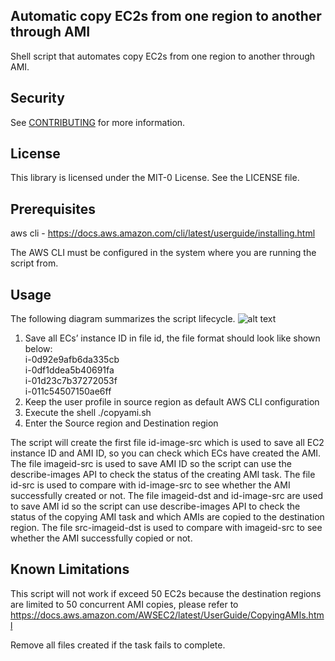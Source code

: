 ## Automatic copy EC2s from one region to another through AMI
Shell script that automates copy EC2s from one region to another through AMI.

## Security

See [CONTRIBUTING](CONTRIBUTING.md#security-issue-notifications) for more information.

## License

This library is licensed under the MIT-0 License. See the LICENSE file.

## Prerequisites

aws cli - https://docs.aws.amazon.com/cli/latest/userguide/installing.html

The AWS CLI must be configured in the system where you are running the script from.

## Usage
The following diagram summarizes the script lifecycle.
![alt text](https://github.com/aws-samples/automatic-copy-ec2-from-one-region-to-another-through-ami/blob/master/copyami.png?raw=true)
1.	Save all ECs’ instance ID in file id, the file format should look like shown below:
<br>i-0d92e9afb6da335cb
<br>i-0df1ddea5b40691fa
<br>i-01d23c7b37272053f
<br>i-011c54507150ae6ff
2.	Keep the user profile in source region as default AWS CLI configuration
3.	Execute the shell
./copyami.sh
4.	Enter the Source region and Destination region

The script will create the first file id-image-src which is used to save all EC2 instance ID and AMI ID, so you can check which ECs have created the AMI.
The file imageid-src is used to save AMI ID so the script can use the describe-images API to check the status of the creating AMI task.
The file id-src is used to compare with id-image-src to see whether the AMI successfully created or not.
The file imageid-dst and id-image-src are used to save AMI id so the script can use describe-images API to check the status of the copying AMI task and which AMIs are copied to the destination region.
The file src-imageid-dst is used to compare with imageid-src to see whether the AMI successfully copied or not.

## Known Limitations
This script will not work if exceed 50 EC2s because the destination regions are limited to 50 concurrent AMI copies, please refer to https://docs.aws.amazon.com/AWSEC2/latest/UserGuide/CopyingAMIs.html

Remove all files created if the task fails to complete.
